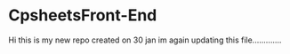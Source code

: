 # CpsheetsFront-End

Hi this is my new repo created on 30 jan
im again updating this file.............
